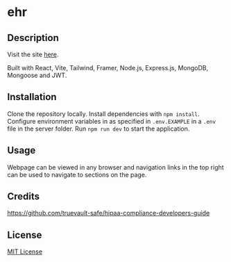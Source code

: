 # ehr

## Description

Visit the site [here]().

Built with React, Vite, Tailwind, Framer, Node.js, Express.js, MongoDB, Mongoose and JWT.

## Installation

Clone the repository locally. Install dependencies with `npm install`.
Configure environment variables in as specified in `.env.EXAMPLE` in a `.env` file in the server folder. Run `npm run dev` to start the application.

## Usage

Webpage can be viewed in any browser and navigation links in the top right can be used to navigate to sections on the page.

## Credits

https://github.com/truevault-safe/hipaa-compliance-developers-guide

## License

[MIT License](https://opensource.org/license/mit)
